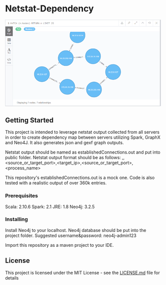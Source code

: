 # Netstat-Dependency

![alt text](https://raw.githubusercontent.com/Confman/Netstat-Dependency/master/Capture.PNG)

## Getting Started
This project is intended to leverage netstat output collected from all servers in order to create dependency map between servers utilizing Spark, GraphX and Neo4J.
It also generates json and gexf graph outputs.

Netstat output should be named as establishedConnections.out and put into public folder.
Netstat output format should be as follows:
<hostname>,<ip>,<source_or_target_port>,<target_ip>,<source_or_target_port>,<process_name>
  
This repository's establishedConnections.out is a mock one. Code is also tested with a realistic output of over 360k entries. 

### Prerequisites
Scala: 2.10.6
Spark: 2.1
JRE: 1.8
Neo4j: 3.2.5

### Installing
Install Neo4j to your localhost.
Neo4j database should be put into the project folder.
Suggested username&password: neo4j-admin123

Import this repository as a maven project to your IDE.

## License
This project is licensed under the MIT License - see the [LICENSE.md](LICENSE.md) file for details
